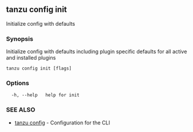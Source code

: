 ## tanzu config init

Initialize config with defaults

### Synopsis

Initialize config with defaults including plugin specific defaults for all active and installed plugins

```
tanzu config init [flags]
```

### Options

```
  -h, --help   help for init
```

### SEE ALSO

* [tanzu config](tanzu_config.md)	 - Configuration for the CLI

